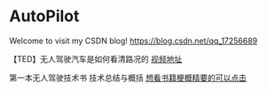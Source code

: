 # AutoPilot

Welcome to visit my CSDN blog!
https://blog.csdn.net/qq_17256689

【TED】无人驾驶汽车是如何看清路况的
[视频地址](http://open.163.com/movie/2015/10/U/U/MB1G83TR9_MB1GMCRUU.html)


第一本无人驾驶技术书 技术总结与概括
[想看书籍梗概精要的可以点击](http://ziyubiti.github.io/2018/07/11/autopilot/)

